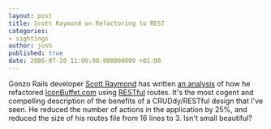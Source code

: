 ```yaml
---
layout: post
title: Scott Raymond on Refactoring to REST
categories:
- sightings
author: josh
published: true
date: 2006-07-20 11:00:00.000000000 +01:00
---
```

Gonzo Rails developer [Scott Raymond](http://scottraymond.net/) has written [an analysis](http://scottraymond.net/articles/2006/07/20/refactoring-to-rest) of how he refactored [IconBuffet.com](http://www.iconbuffet.com/) using [RESTful](http://dev.rubyonrails.org/svn/rails/plugins/simply_restful/) routes. It's the most cogent and compelling description of the benefits of a CRUDdy/RESTful design that I've seen. He reduced the number of actions in the application by 25%, and reduced the size of his routes file from 16 lines to 3. Isn't small beautiful?
